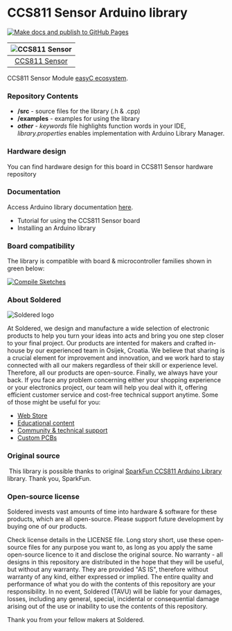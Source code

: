 # CCS811 Sensor Arduino library

[![Make docs and publish to GitHub Pages](https://github.com/e-radionicacom/Soldered-CCS811-Arduino-Library/actions/workflows/make_docs.yml/badge.svg?branch=dev)](https://github.com/e-radionicacom/Soldered-CCS811-Arduino-Library/actions/workflows/make_docs.yml)

| ![CCS811 Sensor](https://upload.wikimedia.org/wikipedia/commons/8/8f/Example_image.svg) |
| :---------------------------------------------------------------------------------------------: |
| [CCS811 Sensor](https://www.solde.red/333009)                                                            |

CCS811 Sensor Module [easyC ecosystem](https://www.soldered.com/easyC). 

### Repository Contents
- **/src** - source files for the library (.h & .cpp)
- **/examples** - examples for using the library
- ***other*** - *keywords* file highlights function words in your IDE, *library.properties* enables implementation with Arduino Library Manager.

### Hardware design
You can find hardware design for this board in CCS811 Sensor hardware repository

### Documentation

Access Arduino library documentation [here](https://e-radionicacom.github.io/Soldered-CCS811-Arduino-Library/).

- Tutorial for using the CCS811 Sensor board
- Installing an Arduino library

### Board compatibility

The library is compatible with board & microcontroller families shown in green below: 

[![Compile Sketches](http://github-actions.40ants.com/e-radionicacom/Soldered-CCS811-Arduino-Library/matrix.svg?branch=dev&only=Compile%20Sketches)](https://github.com/e-radionicacom/Soldered-CCS811-Arduino-Library/actions/workflows/compile_test.yml)

### About Soldered
![Soldered logo](https://raw.githubusercontent.com/e-radionicacom/Soldered-CCS811-Arduino-Library/dev/extras/Logo%20horizontal-2.svg)

At Soldered, we design and manufacture a wide selection of electronic products to help you turn your ideas into acts and bring you one step closer to your final project. Our products are intented for makers and crafted in-house by our experienced team in Osijek, Croatia. We believe that sharing is a crucial element for improvement and innovation, and we work hard to stay connected with all our makers regardless of their skill or experience level. Therefore, all our products are open-source. Finally, we always have your back. If you face any problem concerning either your shopping experience or your electronics project, our team will help you deal with it, offering efficient customer service and cost-free technical support anytime. Some of those might be useful for you:

- [Web Store](https://www.soldered.com)
- [Educational content](https://learn.soldered.com)
- [Community & technical support](https://community.soldered.com)
- [Custom PCBs](https://pcb.soldered.com)


### Original source
​
This library is possible thanks to original [SparkFun CCS811 Arduino Library](https://github.com/sparkfun/SparkFun_CCS811_Arduino_Library) library. Thank you, SparkFun. 


### Open-source license
Soldered invests vast amounts of time into hardware & software for these products, which are all open-source. Please support future development by buying one of our products. 

Check license details in the LICENSE file. Long story short, use these open-source files for any purpose you want to, as long as you apply the same open-source licence to it and disclose the original source. No warranty - all designs in this repository are distributed in the hope that they will be useful, but without any warranty. They are provided "AS IS", therefore without warranty of any kind, either expressed or implied. The entire quality and performance of what you do with the contents of this repository are your responsibility. In no event, Soldered (TAVU) will be liable for your damages, losses, including any general, special, incidental or consequential damage arising out of the use or inability to use the contents of this repository. 

Thank you from your fellow makers at Soldered.


